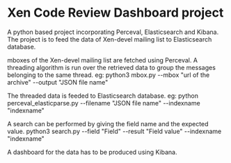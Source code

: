 # Xen Code Review Dashboard project

A python based project incorporating Perceval, Elasticsearch and Kibana. The project is to feed the data of Xen-devel mailing list to Elasticsearch database.

mboxes of the Xen-devel mailing list are fetched using Perceval. A threading algorithm is run over the retrieved data to group the messages belonging to the same thread.
eg: python3 mbox.py --mbox "url of the archive" --output "JSON file name"

The threaded data is feeded to Elasticsearch database.
eg: python perceval_elasticparse.py --filename "JSON file name" --indexname "indexname"

A search can be performed by giving the field name and the expected value.
python3 search.py --field "Field" --result "Field value" --indexname "indexname"


A dashboard for the data has to be produced using Kibana.
